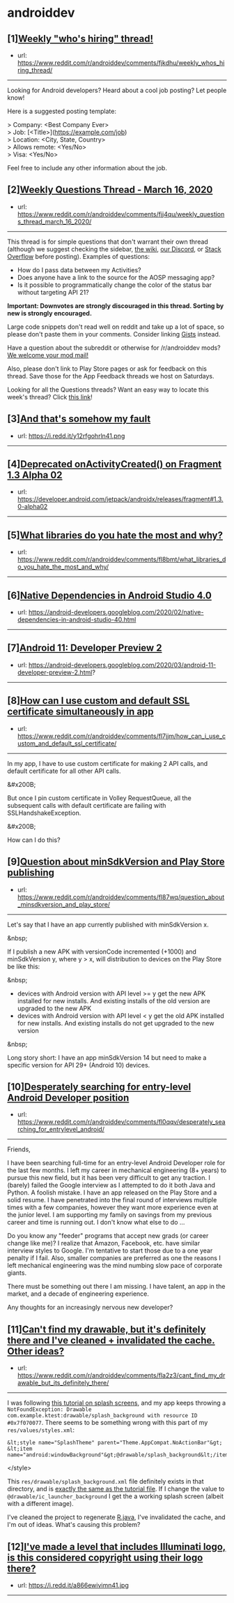 # androiddev
## [1][Weekly "who's hiring" thread!](https://www.reddit.com/r/androiddev/comments/fjkdhu/weekly_whos_hiring_thread/)
- url: https://www.reddit.com/r/androiddev/comments/fjkdhu/weekly_whos_hiring_thread/
---
Looking for Android developers? Heard about a cool job posting? Let people know!

Here is a suggested posting template:

&gt; Company: &lt;Best Company Ever&gt;  
&gt; Job: [&lt;Title&gt;]\(https://example.com/job)  
&gt; Location: &lt;City, State, Country&gt;  
&gt; Allows remote: &lt;Yes/No&gt;  
&gt; Visa: &lt;Yes/No&gt;  

Feel free to include any other information about the job.
## [2][Weekly Questions Thread - March 16, 2020](https://www.reddit.com/r/androiddev/comments/fjj4qu/weekly_questions_thread_march_16_2020/)
- url: https://www.reddit.com/r/androiddev/comments/fjj4qu/weekly_questions_thread_march_16_2020/
---
This thread is for simple questions that don't warrant their own thread (although we suggest checking the sidebar, [the wiki](http://www.reddit.com/r/androiddev/wiki/), [our Discord](https://discord.gg/D2cNrqX), or [Stack Overflow](http://stackoverflow.com) before posting). Examples of questions:

* How do I pass data between my Activities?
* Does anyone have a link to the source for the AOSP messaging app?
* Is it possible to programmatically change the color of the status bar without targeting API 21?

**Important: Downvotes are strongly discouraged in this thread. Sorting by new is strongly encouraged.**

Large code snippets don't read well on reddit and take up a lot of space, so please don't paste them in your comments. Consider linking [Gists](https://gist.github.com) instead.

Have a question about the subreddit or otherwise for /r/androiddev mods? [We welcome your mod mail!](http://www.reddit.com/message/compose?to=%2Fr%2Fandroiddev)

Also, please don't link to Play Store pages or ask for feedback on this thread. Save those for the App Feedback threads we host on Saturdays.

Looking for all the Questions threads? Want an easy way to locate this week's thread? Click [this link](https://www.reddit.com/r/androiddev/search?q=title%3A%22questions+thread%22+author%3A%22AutoModerator%22&amp;restrict_sr=on&amp;sort=new&amp;t=all)!
## [3][And that's somehow my fault](https://www.reddit.com/r/androiddev/comments/fl7jq0/and_thats_somehow_my_fault/)
- url: https://i.redd.it/y12rfgohrln41.png
---

## [4][Deprecated onActivityCreated() on Fragment 1.3 Alpha 02](https://www.reddit.com/r/androiddev/comments/fl3du6/deprecated_onactivitycreated_on_fragment_13_alpha/)
- url: https://developer.android.com/jetpack/androidx/releases/fragment#1.3.0-alpha02
---

## [5][What libraries do you hate the most and why?](https://www.reddit.com/r/androiddev/comments/fl8bmt/what_libraries_do_you_hate_the_most_and_why/)
- url: https://www.reddit.com/r/androiddev/comments/fl8bmt/what_libraries_do_you_hate_the_most_and_why/
---

## [6][Native Dependencies in Android Studio 4.0](https://www.reddit.com/r/androiddev/comments/fl99pb/native_dependencies_in_android_studio_40/)
- url: https://android-developers.googleblog.com/2020/02/native-dependencies-in-android-studio-40.html
---

## [7][Android 11: Developer Preview 2](https://www.reddit.com/r/androiddev/comments/fkt2ts/android_11_developer_preview_2/)
- url: https://android-developers.googleblog.com/2020/03/android-11-developer-preview-2.html?
---

## [8][How can I use custom and default SSL certificate simultaneously in app](https://www.reddit.com/r/androiddev/comments/fl7jjm/how_can_i_use_custom_and_default_ssl_certificate/)
- url: https://www.reddit.com/r/androiddev/comments/fl7jjm/how_can_i_use_custom_and_default_ssl_certificate/
---
In my app, I have to use custom certificate for making 2 API calls, and default certificate for all other API calls.

&amp;#x200B;

But once I pin custom certificate in Volley RequestQueue, all the subsequent calls with default certificate are failing with SSLHandshakeException.

&amp;#x200B;

How can I do this?
## [9][Question about minSdkVersion and Play Store publishing](https://www.reddit.com/r/androiddev/comments/fl87wq/question_about_minsdkversion_and_play_store/)
- url: https://www.reddit.com/r/androiddev/comments/fl87wq/question_about_minsdkversion_and_play_store/
---
Let's say that I have an app currently published with minSdkVersion x.

&amp;nbsp;

If I publish a new APK with versionCode incremented (+1000) and  minSdkVersion y, where y &gt; x, will distribution to devices on the Play Store be like this:

&amp;nbsp;

- devices with Android version with API level &gt;= y  get the new APK installed for new installs. And existing installs of the old version are upgraded to the new APK
- devices with Android version with API level &lt; y  get the old APK installed for new installs. And existing installs do not get upgraded to the new version

&amp;nbsp;

Long story short: I have an app minSdkVersion 14 but need to make a specific version for API 29+ (Android 10) devices.
## [10][Desperately searching for entry-level Android Developer position](https://www.reddit.com/r/androiddev/comments/fl0qqv/desperately_searching_for_entrylevel_android/)
- url: https://www.reddit.com/r/androiddev/comments/fl0qqv/desperately_searching_for_entrylevel_android/
---
Friends,

I have been searching full-time for an entry-level Android Developer role for the last few months. I left my career in mechanical engineering (8+ years) to pursue this new field, but it has been very difficult to get any traction. I (barely) failed the Google interview as I attempted to do it both Java and Python. A foolish mistake. I have an app released on the Play Store and a solid resume. I have penetrated into the final round of interviews multiple times with a few companies, however they want more experience even at the junior level. I am supporting my family on savings from my previous career and time is running out. I don't know what else to do ...

Do you know any "feeder" programs that accept new grads (or career change like me)? I realize that Amazon, Facebook, etc. have similar interview styles to Google. I'm tentative to start those due to a one year penalty if I fail. Also, smaller companies are preferred as one the reasons I left mechanical engineering was the mind numbing slow pace of corporate giants.

There must be something out there I am missing. I have talent, an app in the market, and a decade of engineering experience.

Any thoughts for an increasingly nervous new developer?
## [11][Can't find my drawable, but it's definitely there and I've cleaned + invalidated the cache. Other ideas?](https://www.reddit.com/r/androiddev/comments/fla2z3/cant_find_my_drawable_but_its_definitely_there/)
- url: https://www.reddit.com/r/androiddev/comments/fla2z3/cant_find_my_drawable_but_its_definitely_there/
---
I was following [this tutorial on splash screens](https://android.jlelse.eu/right-way-to-create-splash-screen-on-android-e7f1709ba154), and my app keeps throwing a `NotFoundException: Drawable com.example.ktest:drawable/splash_background with resource ID #0x7f070077`. There seems to be something wrong with this part of my `res/values/styles.xml`:

    &lt;style name="SplashTheme" parent="Theme.AppCompat.NoActionBar"&gt;
    &lt;item name="android:windowBackground"&gt;@drawable/splash_background&lt;/item&gt;
&lt;/style&gt; 

This `res/drawable/splash_background.xml` file definitely exists in that directory, and is [exactly the same as the tutorial file](https://raw.githubusercontent.com/AnkitSinhal/SplashScreen/master/app/src/main/res/drawable/splash_background.xml). If I change the value to `@drawable/ic_launcher_background` I get the a working splash screen (albeit with a different image).

I've cleaned the project to regenerate [R.java](https://R.java), I've invalidated the cache, and I'm out of ideas. What's causing this problem?
## [12][I've made a level that includes Illuminati logo, is this considered copyright using their logo there?](https://www.reddit.com/r/androiddev/comments/fl9aaw/ive_made_a_level_that_includes_illuminati_logo_is/)
- url: https://i.redd.it/a866ewivimn41.jpg
---

